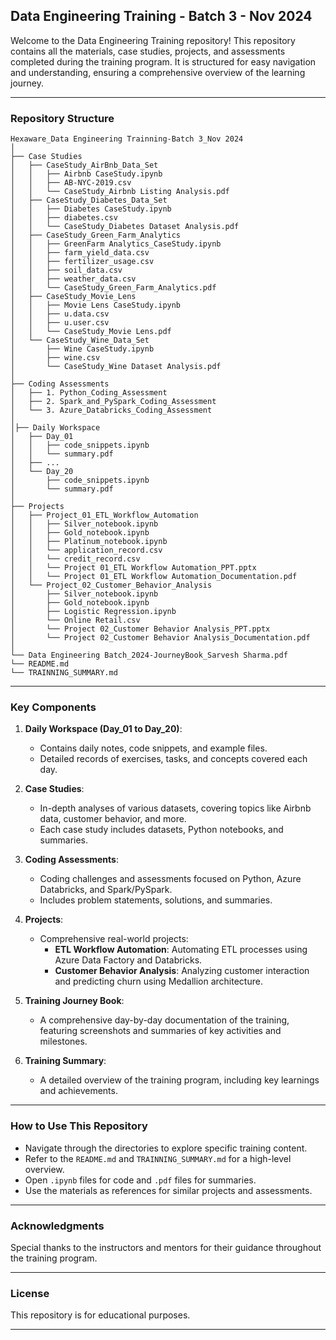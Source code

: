 ## Data Engineering Training - Batch 3 - Nov 2024

Welcome to the Data Engineering Training repository! This repository contains all the materials, case studies, projects, and assessments completed during the training program. It is structured for easy navigation and understanding, ensuring a comprehensive overview of the learning journey.

---

### Repository Structure

```
Hexaware_Data Engineering Trainning-Batch 3_Nov 2024
│
├── Case Studies
│   ├── CaseStudy_AirBnb_Data_Set
│   │   ├── Airbnb CaseStudy.ipynb
│   │   ├── AB-NYC-2019.csv
│   │   └── CaseStudy_Airbnb Listing Analysis.pdf
│   ├── CaseStudy_Diabetes_Data_Set
│   │   ├── Diabetes CaseStudy.ipynb
│   │   ├── diabetes.csv
│   │   └── CaseStudy_Diabetes Dataset Analysis.pdf
│   ├── CaseStudy_Green_Farm_Analytics
│   │   ├── GreenFarm Analytics_CaseStudy.ipynb
│   │   ├── farm_yield_data.csv
│   │   ├── fertilizer_usage.csv
│   │   ├── soil_data.csv
│   │   ├── weather_data.csv
│   │   └── CaseStudy_Green_Farm_Analytics.pdf
│   ├── CaseStudy_Movie_Lens
│   │   ├── Movie Lens CaseStudy.ipynb
│   │   ├── u.data.csv
│   │   ├── u.user.csv
│   │   └── CaseStudy_Movie Lens.pdf
│   └── CaseStudy_Wine_Data_Set
│       ├── Wine CaseStudy.ipynb
│       ├── wine.csv
│       └── CaseStudy_Wine Dataset Analysis.pdf
│
├── Coding Assessments
│   ├── 1. Python_Coding_Assessment
│   ├── 2. Spark_and_PySpark_Coding_Assessment
│   └── 3. Azure_Databricks_Coding_Assessment
│
│├── Daily Workspace 
│   ├── Day_01
│   │   ├── code_snippets.ipynb
│   │   └── summary.pdf
│   ├── ...
│   └── Day_20
│       ├── code_snippets.ipynb
│       └── summary.pdf
│
├── Projects
│   ├── Project_01_ETL_Workflow_Automation
│   │   ├── Silver_notebook.ipynb
│   │   ├── Gold_notebook.ipynb
│   │   ├── Platinum_notebook.ipynb
│   │   └── application_record.csv
│   │   └── credit_record.csv
│   │   └── Project 01_ETL Workflow Automation_PPT.pptx
│   │   └── Project 01_ETL Workflow Automation_Documentation.pdf
│   └── Project_02_Customer_Behavior_Analysis
│       ├── Silver_notebook.ipynb
│       ├── Gold_notebook.ipynb
│       ├── Logistic Regression.ipynb
│       └── Online Retail.csv
│       └── Project 02_Customer Behavior Analysis_PPT.pptx
│       └── Project 02_Customer Behavior Analysis_Documentation.pdf
│   
└── Data Engineering Batch_2024-JourneyBook_Sarvesh Sharma.pdf
└── README.md
└── TRAINNING_SUMMARY.md
```

---

### Key Components

1. **Daily Workspace (Day_01 to Day_20)**:
   - Contains daily notes, code snippets, and example files.
   - Detailed records of exercises, tasks, and concepts covered each day.

2. **Case Studies**:
   - In-depth analyses of various datasets, covering topics like Airbnb data, customer behavior, and more.
   - Each case study includes datasets, Python notebooks, and summaries.

3. **Coding Assessments**:
   - Coding challenges and assessments focused on Python, Azure Databricks, and Spark/PySpark.
   - Includes problem statements, solutions, and summaries.

4. **Projects**:
   - Comprehensive real-world projects:
     - **ETL Workflow Automation**: Automating ETL processes using Azure Data Factory and Databricks.
     - **Customer Behavior Analysis**: Analyzing customer interaction and predicting churn using Medallion architecture.

5. **Training Journey Book**:
   - A comprehensive day-by-day documentation of the training, featuring screenshots and summaries of key activities and milestones.

6. **Training Summary**:
   - A detailed overview of the training program, including key learnings and achievements.

---

### How to Use This Repository

- Navigate through the directories to explore specific training content.
- Refer to the `README.md` and `TRAINNING_SUMMARY.md` for a high-level overview.
- Open `.ipynb` files for code and `.pdf` files for summaries.
- Use the materials as references for similar projects and assessments.

---

### Acknowledgments

Special thanks to the instructors and mentors for their guidance throughout the training program. 

---

### License

This repository is for educational purposes. 

---
